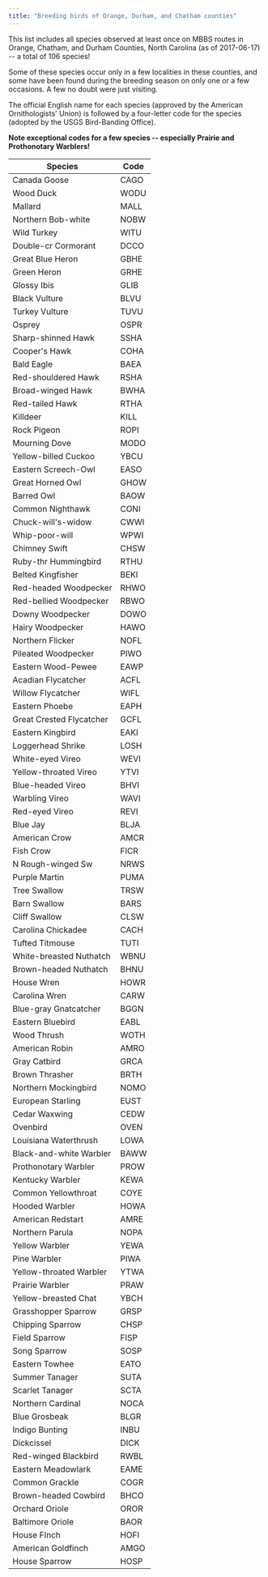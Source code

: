 ```yaml
---
title: "Breeding birds of Orange, Durham, and Chatham counties"
---
```


This list includes all species observed at least once on MBBS routes in Orange, Chatham, and Durham Counties, North Carolina (as of 2017-06-17) -- a total of 106 species!

Some of these species occur only in a few localities in these counties, and some have been found during the breeding season on only one or a few occasions. A few no doubt were just visiting.

The official English name for each species (approved by the American Ornithologists' Union) is followed by a four-letter code for the species (adopted by the USGS Bird-Banding Office).

**Note exceptional codes for a few species -- especially Prairie and Prothonotary Warblers!**

| Species	| Code |
|----------|------|
|Canada Goose |	CAGO|
|Wood Duck | WODU |
|Mallard	| MALL |
|Northern Bob-white	| NOBW |
|Wild Turkey | WITU |
|Double-cr Cormorant | DCCO |
|Great Blue Heron |	GBHE |
|Green Heron	| GRHE |
|Glossy Ibis |	GLIB|
|Black Vulture	|BLVU|
|Turkey Vulture	|TUVU|
|Osprey	|OSPR|
|Sharp-shinned Hawk	|SSHA|
|Cooper's Hawk	|COHA|
|Bald Eagle	|BAEA|
|Red-shouldered Hawk	|RSHA|
|Broad-winged Hawk	|BWHA|
|Red-tailed Hawk	|RTHA|
|Killdeer	|KILL|
|Rock Pigeon	|ROPI|
|Mourning Dove	|MODO|
|Yellow-billed Cuckoo	|YBCU|
|Eastern Screech-Owl	|EASO|
|Great Horned Owl	|GHOW|
|Barred Owl	|BAOW|
|Common Nighthawk	|CONI|
|Chuck-will's-widow	|CWWI|
|Whip-poor-will	|WPWI|
|Chimney Swift	|CHSW|
|Ruby-thr Hummingbird	|RTHU|
|Belted Kingfisher	|BEKI|
|Red-headed Woodpecker	|RHWO|
|Red-bellied Woodpecker	|RBWO|
|Downy Woodpecker	|DOWO|
|Hairy Woodpecker	|HAWO|
|Northern Flicker	|NOFL|
|Pileated Woodpecker	|PIWO|
|Eastern Wood-Pewee	|EAWP|
|Acadian Flycatcher	|ACFL|
|Willow Flycatcher	|WIFL|
|Eastern Phoebe	|EAPH|
|Great Crested Flycatcher	|GCFL|
|Eastern Kingbird	|EAKI|
|Loggerhead Shrike	|LOSH|
|White-eyed Vireo	|WEVI|
|Yellow-throated Vireo	|YTVI|
|Blue-headed Vireo	|BHVI|
|Warbling Vireo	|WAVI|
|Red-eyed Vireo	|REVI|
|Blue Jay	|BLJA|
|American Crow	|AMCR|
|Fish Crow	|FICR|
|N Rough-winged Sw	|NRWS|
|Purple Martin	|PUMA|
|Tree Swallow	|TRSW|
|Barn Swallow	|BARS|	*
|Cliff Swallow	|CLSW|
|Carolina Chickadee	|CACH|
|Tufted Titmouse	|TUTI|
|White-breasted Nuthatch	|WBNU|
|Brown-headed Nuthatch	|BHNU|
|House Wren	|HOWR|
|Carolina Wren	|CARW|	*
|Blue-gray Gnatcatcher	|BGGN|
|Eastern Bluebird	|EABL|
|Wood Thrush	|WOTH|
|American Robin	|AMRO|
|Gray Catbird	|GRCA|
|Brown Thrasher	|BRTH|
|Northern Mockingbird	|NOMO|
|European Starling	|EUST|
|Cedar Waxwing	|CEDW|	*
|Ovenbird	|OVEN|
|Louisiana Waterthrush	|LOWA|
|Black-and-white Warbler	|BAWW|
|Prothonotary Warbler	|PROW|	*
|Kentucky Warbler	|KEWA|
|Common Yellowthroat	|COYE|
|Hooded Warbler	|HOWA|
|American Redstart	|AMRE|
|Northern Parula	|NOPA|
|Yellow Warbler	|YEWA|
|Pine Warbler	|PIWA|
|Yellow-throated Warbler	|YTWA|
|Prairie Warbler	|PRAW|	*
|Yellow-breasted Chat	|YBCH|
|Grasshopper Sparrow	|GRSP|
|Chipping Sparrow	|CHSP|
|Field Sparrow	|FISP|
|Song Sparrow	|SOSP|
|Eastern Towhee	|EATO|
|Summer Tanager	|SUTA|
|Scarlet Tanager	|SCTA|
|Northern Cardinal	|NOCA|
|Blue Grosbeak	|BLGR|
|Indigo Bunting	|INBU|
|Dickcissel	|DICK|
|Red-winged Blackbird	|RWBL|
|Eastern Meadowlark	|EAME|
|Common Grackle	|COGR|
|Brown-headed Cowbird	|BHCO|
|Orchard Oriole	|OROR|
|Baltimore Oriole	|BAOR|
|House FInch	|HOFI|
|American Goldfinch	|AMGO|
|House Sparrow	|HOSP|